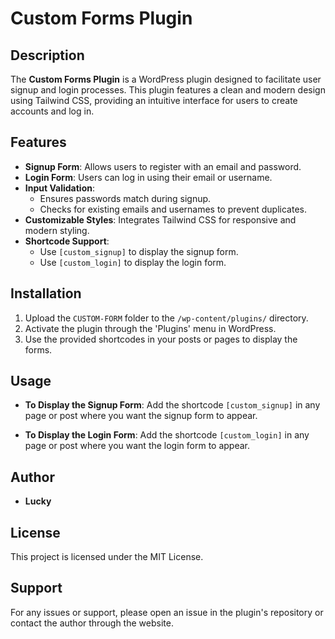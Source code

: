 # Custom Forms Plugin

## Description
The **Custom Forms Plugin** is a WordPress plugin designed to facilitate user signup and login processes. This plugin features a clean and modern design using Tailwind CSS, providing an intuitive interface for users to create accounts and log in.

## Features
- **Signup Form**: Allows users to register with an email and password.
- **Login Form**: Users can log in using their email or username.
- **Input Validation**: 
  - Ensures passwords match during signup.
  - Checks for existing emails and usernames to prevent duplicates.
- **Customizable Styles**: Integrates Tailwind CSS for responsive and modern styling.
- **Shortcode Support**: 
  - Use `[custom_signup]` to display the signup form.
  - Use `[custom_login]` to display the login form.

## Installation
1. Upload the `CUSTOM-FORM` folder to the `/wp-content/plugins/` directory.
2. Activate the plugin through the 'Plugins' menu in WordPress.
3. Use the provided shortcodes in your posts or pages to display the forms.

## Usage
- **To Display the Signup Form**: 
  Add the shortcode `[custom_signup]` in any page or post where you want the signup form to appear.
  
- **To Display the Login Form**: 
  Add the shortcode `[custom_login]` in any page or post where you want the login form to appear.

## Author
- **Lucky**

## License
This project is licensed under the MIT License.

## Support
For any issues or support, please open an issue in the plugin's repository or contact the author through the website.
